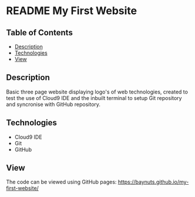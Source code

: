 # README My First Website

## Table of Contents

- [Description](#Description)
- [Technologies](#Technologies)
- [View](#View)


## Description

Basic three page website displaying logo's of web technologies, created to test the use of Cloud9 IDE and the inbuilt terminal to setup Git repository and syncronise with GitHub repository.


## Technologies

- Cloud9 IDE
- Git
- GitHub



## View
The code can be viewed using GitHub pages: 
https://baynuts.github.io/my-first-website/